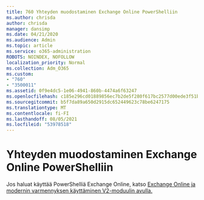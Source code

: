 ```yaml
---
title: 760 Yhteyden muodostaminen Exchange Online PowerShelliin
ms.author: chrisda
author: chrisda
manager: dansimp
ms.date: 04/21/2020
ms.audience: Admin
ms.topic: article
ms.service: o365-administration
ROBOTS: NOINDEX, NOFOLLOW
localization_priority: Normal
ms.collection: Adm_O365
ms.custom:
- "760"
- "3500011"
ms.assetid: 0f9e4dc5-1e06-4941-860b-4474a6f63247
ms.openlocfilehash: c185e296cd01889856ec7b2de5f280f617bc2577d00ede3f51bcf7a186491615
ms.sourcegitcommit: b5f7da89a650d2915dc652449623c78be6247175
ms.translationtype: MT
ms.contentlocale: fi-FI
ms.lasthandoff: 08/05/2021
ms.locfileid: "53978518"
---
```

# <a name="connect-to-exchange-online-powershell"></a>Yhteyden muodostaminen Exchange Online PowerShelliin

Jos haluat käyttää PowerShelliä Exchange Online, katso [Exchange Online ja modernin varmennyksen käyttäminen V2-moduulin avulla.](https://aka.ms/exops-docs)
